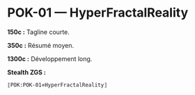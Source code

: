 # POK-01 — HyperFractalReality

**150c :** Tagline courte.

**350c :** Résumé moyen.

**1300c :** Développement long.

**Stealth ZGS :**
```
⟦POK:POK-01⋄HyperFractalReality⟧
```
